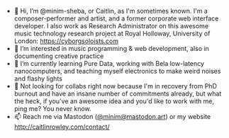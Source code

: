 - 👋 Hi, I’m @minim-sheba, or Caitlin, as I'm sometimes known. I'm a composer-performer and artist, and a former corporate web interface developer. I also work as Research Administrator on this awesome music technology research project at Royal Holloway, University of London: https://cyborgsoloists.com
- 👀 I’m interested in music programming & web development, also in documenting creative practice
- 🌱 I’m currently learning Pure Data, working with Bela low-latency nanocomputers, and teaching myself electronics to make weird noises and flashy lights
- 💞️ Not looking for collabs right now because I'm in recovery from PhD burnout and have an insane number of commitments already, but what the heck, if you've an awesome idea and you'd like to work with me, ping me? You never know. 
- 📫 Reach me via Mastodon ([@minim@mastodon.art](https://mastodon.art/@minim)) or my website http://caitlinrowley.com/contact/

<!---
minim-sheba/minim-sheba is a ✨ special ✨ repository because its `README.md` (this file) appears on your GitHub profile.
You can click the Preview link to take a look at your changes.
--->
